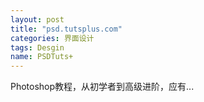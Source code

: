 ```yaml
---
layout: post
title: "psd.tutsplus.com"
categories: 界面设计
tags: Desgin
name: PSDTuts+
---
```


Photoshop教程，从初学者到高级进阶，应有...
